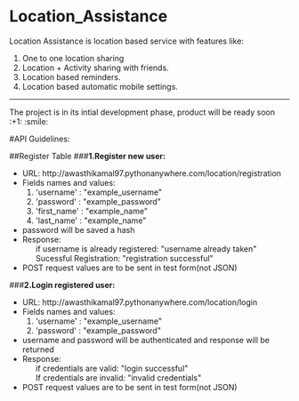 # Location_Assistance

Location Assistance is location based service with features like:

1. One to one location sharing
2. Location + Activity sharing with friends.
3. Location based reminders.
4. Location based automatic mobile settings.

<hr>
The project is in its intial development phase, product will be ready soon :+1: :smile:

#API Guidelines:

##Register Table
###<b>1.Register new user:</b>
<ul>
    <li> URL: http://awasthikamal97.pythonanywhere.com/location/registration </li>
    <li>Fields names and values:
        <ol>
            <li>'username' : "example_username"</li>
            <li>'password' : "example_password"</li>
            <li>'first_name' : "example_name"</li>
            <li>'last_name' : "example_name"</li>
        </ol>
    </li>
    <li> password will be saved a hash</li>
    <li> Response: 
    <ol>if username is already registered: "username already taken"</ol>
    <ol>Sucessful Registration: "registration successful"</ol>
    </li>
    <li> POST request values are to be sent in test form(not JSON)</li>
</ul>


###<b>2.Login registered user:</b>
<ul>
    <li> URL: http://awasthikamal97.pythonanywhere.com/location/login</li>
    <li>Fields names and values:
        <ol>
            <li>'username' : "example_username"</li>
            <li>'password' : "example_password"</li>
         </ol>
     </li>
    <li> username and password will be authenticated and response will be returned</li>
    <li> Response: 
        <ol>if credentials are valid: "login successful"</ol>
        <ol>If credentials are invalid: "invalid credentials"</ol>
    </li>
    <li> POST request values are to be sent in test form(not JSON)</li>
</ul>




